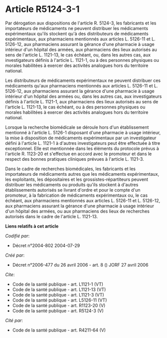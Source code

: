 # Article R5124-3-1

Par dérogation aux dispositions de l'article R. 5124-3, les fabricants et les importateurs de médicaments ne peuvent
distribuer les médicaments expérimentaux qu'ils stockent qu'à des distributeurs de médicaments expérimentaux, aux pharmaciens
mentionnés aux articles L. 5126-11 et L. 5126-12, aux pharmaciens assurant la gérance d'une pharmacie à usage intérieur d'un
hôpital des armées, aux pharmaciens des lieux autorisés au sens de l'article L. 1121-13, le cas échéant, ou, dans les autres
cas, aux investigateurs définis à l'article L. 1121-1, ou à des personnes physiques ou morales habilitées à exercer des
activités analogues hors du territoire national. 

Les distributeurs de médicaments expérimentaux ne peuvent distribuer ces médicaments qu'aux pharmaciens mentionnés aux
articles L. 5126-11 et L. 5126-12, aux pharmaciens assurant la gérance d'une pharmacie à usage intérieur d'un hôpital des
armées ou, dans les autres cas, aux investigateurs définis à l'article L. 1121-1, aux pharmaciens des lieux autorisés au sens
de l'article L. 1121-13, le cas échéant, ou à des personnes physiques ou morales habilitées à exercer des activités analogues
hors du territoire national. 

Lorsque la recherche biomédicale se déroule hors d'un établissement mentionné à l'article L. 5126-1 disposant d'une pharmacie
à usage intérieur, la mise à disposition de médicaments expérimentaux par un investigateur défini à l'article L. 1121-1 à
d'autres investigateurs peut être effectuée à titre exceptionnel. Elle est mentionnée dans les éléments du protocole prévus à
l'article R. 1123-20 et s'effectue en accord avec le promoteur et dans le respect des bonnes pratiques cliniques prévues à
l'article L. 1121-3. 

Dans le cadre de recherches biomédicales, les fabricants et les importateurs de médicaments autres que les médicaments
expérimentaux, les exploitants, les dépositaires et les grossistes-répartiteurs peuvent distribuer les médicaments ou
produits qu'ils stockent à d'autres établissements autorisés se livrant d'ordre et pour le compte d'un promoteur, à la
fabrication de médicaments expérimentaux ou, le cas échéant, aux pharmaciens mentionnés aux articles L. 5126-11 et L.
5126-12, aux pharmaciens assurant la gérance d'une pharmacie à usage intérieur d'un hôpital des armées, ou aux pharmaciens
des lieux de recherches autorisés dans le cadre de l'article L. 1121-13.

**Liens relatifs à cet article**

_Codifié par_:

  - Décret n°2004-802 2004-07-29

_Créé par_:

  - Décret n°2006-477 du 26 avril 2006 - art. 8 () JORF 27 avril 2006

_Cite_:

  - Code de la santé publique - art. L1121-1 (VT)
  - Code de la santé publique - art. L1121-13 (VT)
  - Code de la santé publique - art. L1121-3 (VT)
  - Code de la santé publique - art. L5126-11 (VT)
  - Code de la santé publique - art. R1123-20 (V)
  - Code de la santé publique - art. R5124-3 (V)

_Cité par_:

  - Code de la santé publique - art. R4211-64 (V)
